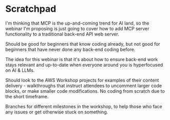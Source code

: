 # Scratchpad

I'm thinking that MCP is the up-and-coming trend for AI land, so the webinar I'm proposing is just going to cover how to add MCP server functionality to a traditional back-end API web server. 

Should be good for beginners that know coding already, but not good for beginners that have never done any back-end coding before. 

The idea for this webinar is that it's about how to ensure back-end work stays relevant and up-to-date when everyone around you is hyperfocused on AI & LLMs.

Should look to the AWS Workshop projects for examples of their content delivery - walkthroughs that instruct attendees to uncomment larger code blocks, or make smaller code modifications. No coding from scratch due to the short timeframe.

Branches for different milestones in the workshop, to help those who face any issues or get otherwise stuck on something.